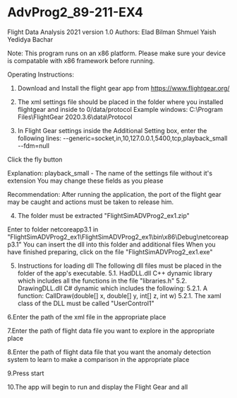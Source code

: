 # AdvProg2_89-211-EX4

Flight Data Analysis 2021 version 1.0 Authors: Elad Bilman Shmuel Yaish Yedidya Bachar

Note: This program runs on an x86 platform. Please make sure your device is compatable with x86 framework before running.

Operating Instructions:

1. Download and Install the flight gear app from https://www.flightgear.org/

2. The xml settings file should be placed in the folder where you installed flightgear and inside to 0/data/protocol 
Example windows: C:\Program Files\FlightGear 2020.3.6\data\Protocol

3. In Flight Gear settings inside the Additional Setting box, enter the following lines:
--generic=socket,in,10,127.0.0.1,5400,tcp,playback_small 
--fdm=null

Click the fly button

Explanation: playback_small - The name of the settings file without it's extension You may change these fields as you please

Recommendation: After running the application, the port of the flight gear may be caught and actions must be taken to release him.

4. The folder must be extracted    "FlightSimADVProg2_ex1.zip"

Enter to folder netcoreapp3.1 in   "FlightSimADVProg2_ex1\FlightSimADVProg2_ex1\bin\x86\Debug\netcoreapp3.1"
You can insert the dll into this folder
and additional files
When you have finished preparing, click on the file  "FlightSimADVProg2_ex1.exe"

5. Instructions for loading dll
The following dll files must be placed in the folder of the app's executable. 
5.1. HadDLL.dll C++ dynamic library which includes all the functions in the file "libraries.h" 
5.2. DrawingDLL.dll C# dynamic which includes the following: 
5.2.1. A function: CallDraw(double[] x, double[] y, int[] z, int w) 
5.2.1. The xaml class of the DLL must be called "UserControl1"


6.Enter the path of the xml file in the appropriate place 

7.Enter the path of flight data file you want to explore in the appropriate place 

8.Enter the path of flight data file that you want the anomaly detection system to learn to make a comparison in the appropriate place 

9.Press start

10.The app will begin to run and display the Flight Gear and all 

